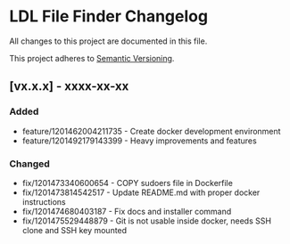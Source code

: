 # LDL File Finder Changelog

All changes to this project are documented in this file.

This project adheres to [Semantic Versioning](https://semver.org/spec/v2.0.0.html).

## [vx.x.x] - xxxx-xx-xx

### Added

- feature/1201462004211735 - Create docker development environment
- feature/1201492179143399 - Heavy improvements and features

### Changed

- fix/1201473340600654 - COPY sudoers file in Dockerfile
- fix/1201473814542517 - Update README.md with proper docker instructions
- fix/1201474680403187 - Fix docs and installer command
- fix/1201475529448879 - Git is not usable inside docker, needs SSH clone and SSH key mounted
